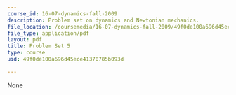 ```yaml
---
course_id: 16-07-dynamics-fall-2009
description: Problem set on dynamics and Newtonian mechanics.
file_location: /coursemedia/16-07-dynamics-fall-2009/49f0de100a696d45ece41370785b093d_MIT16_07F09_hw05.pdf
file_type: application/pdf
layout: pdf
title: Problem Set 5
type: course
uid: 49f0de100a696d45ece41370785b093d

---
```

None